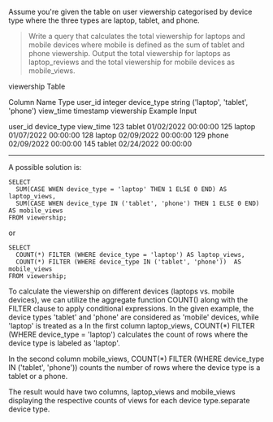 Assume you're given the table on user viewership categorised by device type where the three types are laptop, tablet, and phone.

> Write a query that calculates the total viewership for laptops and mobile devices where mobile is defined as the sum of tablet and phone viewership. Output the total viewership for laptops as laptop_reviews and the total viewership for mobile devices as mobile_views.


viewership Table

Column Name	Type
user_id	integer
device_type	string ('laptop', 'tablet', 'phone')
view_time	timestamp
viewership Example Input

user_id	device_type	view_time
123	tablet	01/02/2022 00:00:00
125	laptop	01/07/2022 00:00:00
128	laptop	02/09/2022 00:00:00
129	phone	02/09/2022 00:00:00
145	tablet	02/24/2022 00:00:00

***

A possible solution is:

```
SELECT 
  SUM(CASE WHEN device_type = 'laptop' THEN 1 ELSE 0 END) AS laptop_views, 
  SUM(CASE WHEN device_type IN ('tablet', 'phone') THEN 1 ELSE 0 END) AS mobile_views 
FROM viewership;
```

or 

```
SELECT 
  COUNT(*) FILTER (WHERE device_type = 'laptop') AS laptop_views,
  COUNT(*) FILTER (WHERE device_type IN ('tablet', 'phone'))  AS mobile_views 
FROM viewership;
```

To calculate the viewership on different devices (laptops vs. mobile devices), we can utilize the aggregate function COUNT() along with the FILTER clause to apply conditional expressions.
In the given example, the device types 'tablet' and 'phone' are considered as 'mobile' devices, while 'laptop' is treated as a In the first column laptop_views, COUNT(*) FILTER (WHERE device_type = 'laptop') calculates the count of rows where the device type is labeled as 'laptop'.

In the second column mobile_views, COUNT(*) FILTER (WHERE device_type IN ('tablet', 'phone')) counts the number of rows where the device type is a tablet or a phone.

The result would have two columns, laptop_views and mobile_views displaying the respective counts of views for each device type.separate device type.

